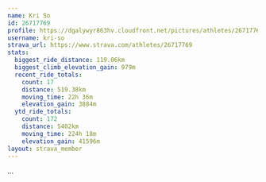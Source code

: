 ```yaml
---
name: Kri So
id: 26717769
profile: https://dgalywyr863hv.cloudfront.net/pictures/athletes/26717769/7761026/13/large.jpg
username: kri-so
strava_url: https://www.strava.com/athletes/26717769
stats:
  biggest_ride_distance: 119.06km
  biggest_climb_elevation_gain: 979m
  recent_ride_totals:
    count: 17
    distance: 519.38km
    moving_time: 22h 36m
    elevation_gain: 3884m
  ytd_ride_totals:
    count: 172
    distance: 5402km
    moving_time: 224h 18m
    elevation_gain: 41596m
layout: strava_member
--- 
```

...
